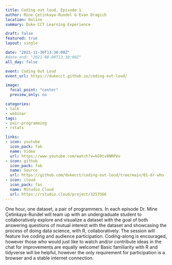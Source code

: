 ```yaml
---
title: Coding out loud, Episode 1
author: Mine Çetinkaya-Rundel & Evan Dragich
location: Online
summary: Duke CCT Learning Experience

draft: false
featured: true
layout: single

date: "2021-11-30T13:30:00Z"
#date_end: "2021-08-09T13:30:00Z"
all_day: false

event: Coding Out Loud
event_url: https://dukecct.github.io/coding-out-loud/

image:
  focal_point: "center"
  preview_only: no

categories:
- talk
- webinar
tags:
- pair-programming
- rstats

links:
- icon: youtube
  icon_pack: fab
  name: Video
  url: https://www.youtube.com/watch?v=kG9tv8NRPVo
- icon: github
  icon_pack: fab
  name: Source
  url: https://github.com/dukecct/coding-out-loud/tree/main/01-dr-who
- icon: cloud
  icon_pack: fas
  name: RStudio Cloud
  url: https://rstudio.cloud/project/3257566
---
```


One hour, one dataset, a pair of programmers. In each episode Dr. Mine Çetinkaya-Rundel will team up with an undergraduate student to collaboratively explore and visualize a dataset with the goal of both answering questions of mutual interest with the dataset and showcasing the process of doing data science, with R, collaboratively. The session will feature live coding and audience participation. Coding-along is encouraged, however those who would just like to watch and/or contribute ideas in the chat for improvements are equally welcome! Basic familiarity with R and tidyverse will be helpful, however the only requirement for participation is a browser and a stable internet connection.